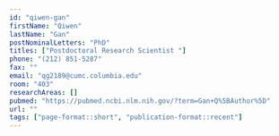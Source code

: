 ```yaml
---
id: "qiwen-gan"
firstName: "Qiwen"
lastName: "Gan"
postNominalLetters: "PhD"
titles: ["Postdoctoral Research Scientist "]
phone: "(212) 851-5287"
fax: ""
email: "qg2189@cumc.columbia.edu"
room: "403"
researchAreas: []
pubmed: "https://pubmed.ncbi.nlm.nih.gov/?term=Gan+Q%5BAuthor%5D"
url: ""
tags: ["page-format::short", "publication-format::recent"]
---
```

